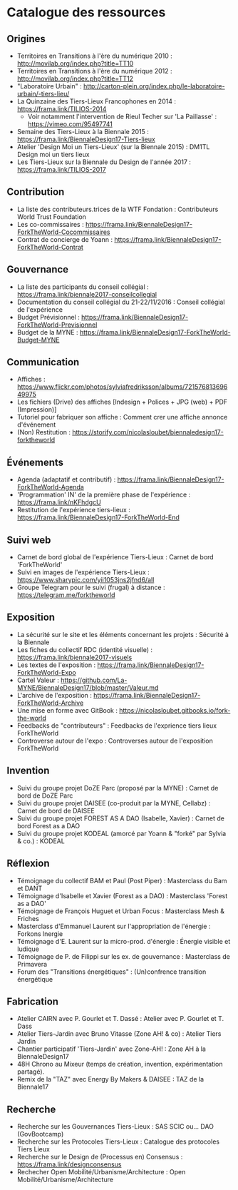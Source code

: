 
# Catalogue des ressources

## Origines
* Territoires en Transitions à l'ère du numérique 2010 : http://movilab.org/index.php?title=TT10
* Territoires en Transitions à l'ère du numérique 2012 : http://movilab.org/index.php?title=TT12
* "Laboratoire Urbain" : http://carton-plein.org/index.php/le-laboratoire-urbain/-tiers-lieu/
* La Quinzaine des Tiers-Lieux Francophones en 2014 : https://frama.link/TILIOS-2014
  * Voir notamment l'intervention de Rieul Techer sur 'La Paillasse' : https://vimeo.com/95497741
* Semaine des Tiers-Lieux à la Biennale 2015 : https://frama.link/BiennaleDesign17-Tiers-lieux
* Atelier 'Design Moi un Tiers-Lieux' (sur la Biennale 2015) : DM1TL Design moi un tiers lieux
* Les Tiers-Lieux sur la Biennale du Design de l'année 2017 : https://frama.link/TILIOS-2017

## Contribution
* La liste des contributeurs.trices de la WTF Fondation : Contributeurs World Trust Foundation
* Les co-commissaires : https://frama.link/BiennaleDesign17-ForkTheWorld-Cocommissaires
* Contrat de concierge de Yoann : https://frama.link/BiennaleDesign17-ForkTheWorld-Contrat

## Gouvernance
* La liste des participants du conseil collégial : https://frama.link/biennale2017-conseilcollegial
* Documentation du conseil collégial du 21-22/11/2016 : Conseil collégial de l'expérience 
* Budget Prévisionnel : https://frama.link/BiennaleDesign17-ForkTheWorld-Previsionnel
* Budget de la MYNE : https://frama.link/BiennaleDesign17-ForkTheWorld-Budget-MYNE

## Communication
* Affiches : https://www.flickr.com/photos/sylviafredriksson/albums/72157681369649975
* Les fichiers (Drive) des affiches [Indesign + Polices + JPG (web) + PDF (Impression)]
* Tutoriel pour fabriquer son affiche : Comment crer une affiche annonce d'événement
* (Non) Restitution : https://storify.com/nicolasloubet/biennaledesign17-forktheworld

## Événements
* Agenda (adaptatif et contributif) : https://frama.link/BiennaleDesign17-ForkTheWorld-Agenda
* 'Programmation' IN' de la première phase de l'expérience : https://frama.link/nKFhdgcU
* Restitution de l'expérience tiers-lieux : https://frama.link/BiennaleDesign17-ForkTheWorld-End

## Suivi web
* Carnet de bord global de l'expérience Tiers-Lieux : Carnet de bord 'ForkTheWorld'
* Suivi en images de l'expérience Tiers-Lieux : https://www.sharypic.com/yii1053jns2jfnd6/all
* Groupe Telegram pour le suivi (frugal) à distance : https://telegram.me/forktheworld

## Exposition
* La sécurité sur le site et les éléments concernant les projets : Sécurité à la Biennale
* Les fiches du collectif RDC (identité visuelle) : https://frama.link/biennale2017-visuels
* Les textes de l'exposition : https://frama.link/BiennaleDesign17-ForkTheWorld-Expo
* Cartel Valeur : https://github.com/La-MYNE/BiennaleDesign17/blob/master/Valeur.md
* L'archive de l'exposition : https://frama.link/BiennaleDesign17-ForkTheWorld-Archive
* Une mise en forme avec GitBook : https://nicolasloubet.gitbooks.io/fork-the-world
* Feedbacks de "contributeurs" : Feedbacks de l'exprience tiers lieux ForkTheWorld
* Controverse autour de l'expo : Controverses autour de l'exposition ForkTheWorld

## Invention
* Suivi du groupe projet DoZE Parc (proposé par la MYNE) : Carnet de bord de DoZE Parc
* Suivi du groupe projet DAISEE (co-produit par la MYNE, Cellabz) : Carnet de bord de DAISEE
* Suivi du groupe projet FOREST AS A DAO (Isabelle, Xavier) : Carnet de bord Forest as a DAO
* Suivi du groupe projet KODEAL (amorcé par Yoann & "forké" par Sylvia & co.) : KODEAL

## Réflexion
* Témoignage du collectif BAM et Paul (Post Piper) : Masterclass du Bam et DANT 
* Témoignage d'Isabelle et Xavier (Forest as a DAO) : Masterclass 'Forest as a DAO'
* Témoignage de François Huguet et Urban Focus : Masterclass Mesh & Friches
* Masterclass d'Emmanuel Laurent sur l'appropriation de l'énergie : Forkons lnergie
* Témoignage d'E. Laurent sur la micro-prod. d'énergie : Énergie visible et ludique
* Témoignage de P. de Filippi sur les ex. de gouvernance : Masterclass de Primavera
* Forum des "Transitions énergétiques" : (Un)confrence transition énergétique

## Fabrication
* Atelier CAIRN avec P. Gourlet et T. Dassé : Atelier avec P. Gourlet et T. Dass
* Atelier Tiers-Jardin avec Bruno Vitasse (Zone AH! & co) : Atelier Tiers Jardin
* Chantier participatif 'Tiers-Jardin' avec Zone-AH! : Zone AH à la BiennaleDesign17
* 48H Chrono au Mixeur (temps de création, invention, expérimentation partagé).
* Remix de la "TAZ" avec Energy By Makers & DAISEE : TAZ de la Biennale17

## Recherche
* Recherche sur les Gouvernances Tiers-Lieux : SAS SCIC ou... DAO (GovBootcamp)
* Recherche sur les Protocoles Tiers-Lieux : Catalogue des protocoles Tiers Lieux
* Recherche sur le Design de (Processus en) Consensus : https://frama.link/designconsensus
* Rechecher Open Mobilité/Urbanisme/Architecture : Open Mobilité/Urbanisme/Architecture
